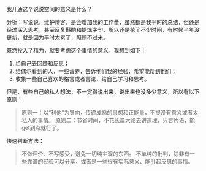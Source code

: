 我开通这个说说空间的意义是什么？  

分析：写说说，维护博客，是会增加我的工作量，虽然都是我平时的总结，但还是经过深入思考，甚至反复斟酌和提炼字句，所以还是花了不少时间，有时候半年没更新，就是因为平时太累了，照顾不过来。  

既然投入了精力，就要考虑这个事情的意义。我想到如下： 

1. 给自己去回顾和反思；
2. 给偶尔看到的人，一些营养，告诉他们我的经验，希望能帮到他们；
3. 收集一些自己喜欢的格言或者言论，给自己学习和思考。

但是，有些自己的私人想法，不一定得说出来，说出来也没多少意义，所以有以下原则： 

> 原则一：以“利他”为导向，传递成熟的思想和正能量，不提没有意义或者太私人的事情。
> 原则二：节省时间，不花长篇大论去讲道理，只言片语，能get到点就行了。


快速判断方法：  

> 不做评价、不写感受，避免一切纯主观的东西。
> 不单纯的批判，除非有一些靠谱的经验可以分享，或者是一些很有实际意义、能引起反思的事情。
